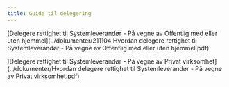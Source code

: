 ```yaml
---
title: Guide til delegering
---
```

[Delegere rettighet til Systemleverandør - På vegne av Offentlig med eller uten hjemmel](../dokumenter/211104 Hvordan delegere rettighet til Systemleverandør - På vegne av Offentlig med eller uten hjemmel.pdf)

[Delegere rettighet til Systemleverandør - På vegne av Privat virksomhet](../dokumenter/Hvordan delegere rettighet til Systemleverandør - På vegne av Privat virksomhet.pdf)
